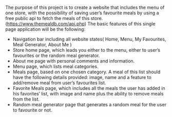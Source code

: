 The purpose of this project is to create a website that includes the menu of one store, with the
possibility of saving user’s favourite meals by using a free public api to fetch the meals of this
store. (https://www.themealdb.com/api.php)
The basic features of this single page application will be the following:
- Navigation bar including all website states( Home, Menu, My Favourites, Meal Generator,
About Me )
- Store home page, which leads you either to the menu, either to user’s favourites or the
random meal generator.
- About me page with personal comments and information.
- Menu page, which lists meal categories.
- Meals page, based on one chosen category. A meal of this list should have the following
details provided: image, name and a feature to add/remove meal from user’s favourites list.
- Favorite Meals page, which includes all the meals the user has added in his favorites’ list,
with image and name plus the ability to remove meals from the list.
- Random meal generator page that generates a random meal for the user to favourite or not.

